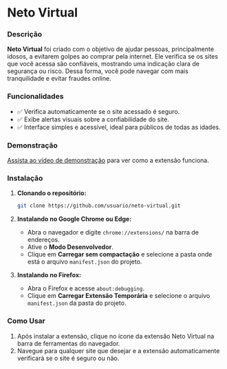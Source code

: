 # Neto Virtual

### Descrição
**Neto Virtual** foi criado com o objetivo de ajudar pessoas, principalmente idosos, a evitarem golpes ao comprar pela internet. Ele verifica se os sites que você acessa são confiáveis, mostrando uma indicação clara de segurança ou risco. Dessa forma, você pode navegar com mais tranquilidade e evitar fraudes online.

### Funcionalidades
- ✅ Verifica automaticamente se o site acessado é seguro.
- ✅ Exibe alertas visuais sobre a confiabilidade do site.
- ✅ Interface simples e acessível, ideal para públicos de todas as idades.
  
### Demonstração

[Assista ao vídeo de demonstração](https://youtu.be/DudyoA9MoAk) para ver como a extensão funciona.

### Instalação

1. **Clonando o repositório:**
   ```bash
   git clone https://github.com/usuario/neto-virtual.git
   
2. **Instalando no Google Chrome ou Edge:**
   - Abra o navegador e digite `chrome://extensions/` na barra de endereços.
   - Ative o **Modo Desenvolvedor**.
   - Clique em **Carregar sem compactação** e selecione a pasta onde está o arquivo `manifest.json` do projeto.

3. **Instalando no Firefox:**
   - Abra o Firefox e acesse `about:debugging`.
   - Clique em **Carregar Extensão Temporária** e selecione o arquivo `manifest.json` da pasta do projeto.

### Como Usar

1. Após instalar a extensão, clique no ícone da extensão Neto Virtual na barra de ferramentas do navegador.
2. Navegue para qualquer site que desejar e a extensão automaticamente verificará se o site é seguro ou não.


   

